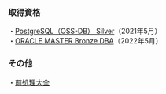 ### 取得資格
・[PostgreSQL（OSS-DB） Silver](https://oss-db.jp/outline/silver)（2021年5月）<br>
・[ORACLE MASTER Bronze DBA](https://education.oracle.com/ja/oracle-master-bronze-dba-available-only-in-japan/trackp_DB19CBRNZ)（2022年5月）

### その他
・[前処理大全](https://github.com/y-sh-ml/Books/tree/main/%E5%89%8D%E5%87%A6%E7%90%86%E5%A4%A7%E5%85%A8/SQL)
